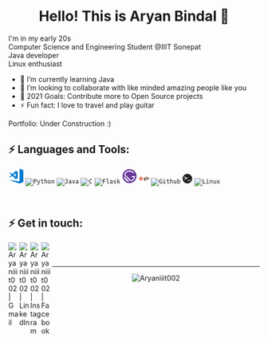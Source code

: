 <span align="center">
 <h1>Hello! This is Aryan Bindal 👋</h1>
  </span>

I'm in my early 20s         
Computer Science and Engineering Student @IIIT Sonepat        
Java developer             
Linux enthusiast                     

- 🌱 I’m currently learning Java
- 👯 I’m looking to collaborate with like minded amazing people like you
- 🥅 2021 Goals: Contribute more to Open Source projects
- ⚡ Fun fact: I love to travel and play guitar  

Portfolio: Under Construction :)          




## ⚡ Languages and Tools:

<code><img height="30" width="30" alt="Visual Studio Code" src="https://raw.githubusercontent.com/github/explore/80688e429a7d4ef2fca1e82350fe8e3517d3494d/topics/visual-studio-code/visual-studio-code.png"></code>
<code><img height="30" width="30" alt="Python" src="https://banner2.cleanpng.com/20180412/kye/kisspng-python-programming-language-computer-programming-language-5acfdc3636bac7.8891188615235717662242.jpg"></code>
<code><img height="30" width="30" alt="Java" src="https://encrypted-tbn0.gstatic.com/images?q=tbn:ANd9GcTt68pAPrZUZhOe9aFjyzFWIjeNP4poLFViNQ&usqp=CAU"></code>
<code><img height="30" width="30" alt="C" src="https://www.pikpng.com/pngl/m/489-4892167_c-logo-png-transparent-c-language-logo-png.png"></code>
<code><img height="30" width="30" alt="Flask" src="https://encrypted-tbn0.gstatic.com/images?q=tbn:ANd9GcRzainTIAEl9JLYwiwS-unZLcLo_JbizxSnjA&usqp=CAU"></code>
<code><img height="30" width="30" alt="Gatsby" src="https://raw.githubusercontent.com/github/explore/e94815998e4e0713912fed477a1f346ec04c3da2/topics/gatsby/gatsby.png"></code>
<code><img height="20" alt="Git" src="https://raw.githubusercontent.com/github/explore/80688e429a7d4ef2fca1e82350fe8e3517d3494d/topics/git/git.png"></code>
<code><img height="20" alt="Github" src="https://www.pngitem.com/pimgs/m/128-1280162_github-logo-png-cat-transparent-png.png"></code>
<code><img height="20" alt="Terminal" src="https://raw.githubusercontent.com/github/explore/80688e429a7d4ef2fca1e82350fe8e3517d3494d/topics/terminal/terminal.png"></code>
<code><img height="20" alt="Linux" src="https://1000logos.net/wp-content/uploads/2017/03/Symbol-Linux.jpg"></code>

<br />

## ⚡ Get in touch:

[<img align="left" alt="Aryaniiit002 | Gmail" width="22px" src="https://pbs.twimg.com/media/ElXTrHcXEAACIZE.jpg" />][Gmail]
[<img align="left" alt="Aryaniiit002 | LinkedIn" width="22px" src="https://www.seekpng.com/png/detail/8-84419_linkedin-logo-png-icon-linkedin-logo-png.png" />][linkedin]
[<img align="left" alt="Aryaniiit002 | Instagram" width="22px" src="https://assets.teenvogue.com/photos/573b7d4e0e9d16a80fb5f9c0/1:1/w_600,h_600,c_limit/instagram-hack.jpg" />][instagram]
[<img align="left" alt="Aryaniiit002 | Facebook" width="22px" src="https://upload.wikimedia.org/wikipedia/commons/thumb/1/1b/Facebook_icon.svg/1200px-Facebook_icon.svg.png" />][Facebook]

<br />

<br />

---

  <p align="center"> <img src="https://github-readme-stats.vercel.app/api?username=Aryaniiit002&show_icons=true&theme=radical&count_private=true" alt="Aryaniiit002" />



[Gmail]: mailto:aryanbindal2015@gmail.com
[Facebook]: https://www.facebook.com/aryan.bindal.1604
[instagram]: https://www.instagram.com/aryan__bindal/
[linkedin]: https://www.linkedin.com/in/aryan-bindal-3077401ab
